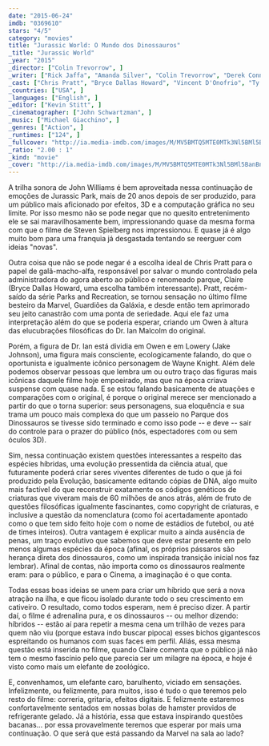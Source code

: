 ```yaml
---
date: "2015-06-24"
imdb: "0369610"
stars: "4/5"
category: "movies"
title: "Jurassic World: O Mundo dos Dinossauros"
_title: "Jurassic World"
_year: "2015"
_director: ["Colin Trevorrow", ]
_writer: ["Rick Jaffa", "Amanda Silver", "Colin Trevorrow", "Derek Connolly", "Rick Jaffa", "Amanda Silver", "Michael Crichton", ]
_cast: ["Chris Pratt", "Bryce Dallas Howard", "Vincent D'Onofrio", "Ty Simpkins", "Irrfan Khan", "Nick Robinson", "Jake Johnson", "Omar Sy", "BD Wong", ]
_countries: ["USA", ]
_languages: ["English", ]
_editor: ["Kevin Stitt", ]
_cinematographer: ["John Schwartzman", ]
_music: ["Michael Giacchino", ]
_genres: ["Action", ]
_runtimes: ["124", ]
_fullcover: "http://ia.media-imdb.com/images/M/MV5BMTQ5MTE0MTk3Nl5BMl5BanBnXkFtZTgwMjczMzk2NTE@.jpg"
_ratio: "2.00 : 1"
_kind: "movie"
_cover: "http://ia.media-imdb.com/images/M/MV5BMTQ5MTE0MTk3Nl5BMl5BanBnXkFtZTgwMjczMzk2NTE@._V1._SX88_SY140_.jpg"
---
```

A trilha sonora de John Williams é bem aproveitada nessa continuação de emoções de Jurassic Park, mais de 20 anos depois de ser produzido, para um público mais aficionado por efeitos, 3D e a computação gráfica no seu limite. Por isso mesmo não se pode negar que no quesito entretenimento ele se sai maravilhosamente bem, impressionando quase da mesma forma com que o filme de Steven Spielberg nos impressionou. E quase já é algo muito bom para uma franquia já desgastada tentando se reerguer com ideias "novas".

Outra coisa que não se pode negar é a escolha ideal de Chris Pratt para o papel de galã-macho-alfa, responsável por salvar o mundo controlado pela administradora do agora aberto ao público e renomeado parque, Claire (Bryce Dallas Howard, uma escolha também interessante). Pratt, recém-saído da série Parks and Recreation, se tornou sensação no último filme besteiro da Marvel, Guardiões da Galáxia, e desde então tem aprimorado seu jeito canastrão com uma ponta de seriedade. Aqui ele faz uma interpretação além do que se poderia esperar, criando um Owen à altura das elucubrações filosóficas do Dr. Ian Malcolm do original.

Porém, a figura de Dr. Ian está dividia em Owen e em Lowery (Jake Johnson), uma figura mais consciente, ecologicamente falando, do que o oportunista e igualmente icônico personagem de Wayne Knight. Além dele podemos observar pessoas que lembra um ou outro traço das figuras mais icônicas daquele filme hoje empoeirado, mas que na época criava suspense com quase nada. E se estou falando basicamente de atuações e comparações com o original, é porque o original merece ser mencionado a partir do que o torna superior: seus personagens, sua eloquência e sua trama um pouco mais complexa do que um passeio no Parque dos Dinossauros se tivesse sido terminado e como isso pode -- e deve -- sair do controle para o prazer do público (nós, espectadores com ou sem óculos 3D).

Sim, nessa continuação existem questões interessantes a respeito das espécies híbridas, uma evolução pressentida da ciência atual, que futuramente poderá criar seres viventes diferentes de tudo o que já foi produzido pela Evolução, basicamente editando cópias de DNA, algo muito mais factível do que reconstruir exatamente os códigos genéticos de criaturas que viveram mais de 60 milhões de anos atrás, além de fruto de questões filosóficas igualmente fascinantes, como copyright de criaturas, e inclusive a questão da nomenclatura (como foi acertadamente apontado como o que tem sido feito hoje com o nome de estádios de futebol, ou até de times inteiros). Outra vantagem é explicar muito a ainda ausência de penas, um traço evolutivo que sabemos que deve estar presente em pelo menos algumas espécies da época (afinal, os próprios pássaros são herança direta dos dinossauros, como um inspirada transição inicial nos faz lembrar). Afinal de contas, não importa como os dinossauros realmente eram: para o público, e para o Cinema, a imaginação é o que conta.

Todas essas boas ideias se unem para criar um híbrido que será a nova atração na ilha, e que ficou isolado durante todo o seu crescimento em cativeiro. O resultado, como todos esperam, nem é preciso dizer. A partir daí, o filme é adrenalina pura, e os dinossauros -- ou melhor dizendo: híbridos -- estão aí para repetir a mesma cena um trilhão de vezes para quem não viu (porque estava indo buscar pipoca) esses bichos gigantescos espreitando os humanos com suas faces em perfil. Aliás, essa mesma questão está inserida no filme, quando Claire comenta que o público já não tem o mesmo fascínio pelo que parecia ser um milagre na época, e hoje é visto como mais um elefante de zoológico.

E, convenhamos, um elefante caro, barulhento, viciado em sensações. Infelizmente, ou felizmente, para muitos, isso é tudo o que teremos pelo resto do filme: correria, gritaria, efeitos digitais. E felizmente estaremos confortavelmente sentados em nossas bolas de hamster providos de refrigerante gelado. Já a história, essa que estava inspirando questões bacanas... por essa provavelmente teremos que esperar por mais uma continuação. O que será que está passando da Marvel na sala ao lado?
